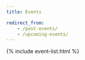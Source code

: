 ```yaml
---
title: Events

redirect_from:
    - /past-events/
    - /upcoming-events/
---
```



{% include event-list.html %}

<script>

/**
 * Making relevant events visible
 */
function nowToDateString() {
  return new Date().toISOString().substring(0, 10);
};

function showUpcomingEvents() {
  var dstr = nowToDateString();
  var elements = $('li.upcoming-event').filter(function () {
    return $(this).data('start') >= dstr;
  });
  elements.prepend('<span class="badge bg-primary">Upcoming</span>');
  elements.show();
};

function showPastEvents() {
  var dstr = nowToDateString();
  var elements = $('li.past-event').filter(function () {
    return $(this).data('start') < dstr;
  });
  elements.show();
};
</script>